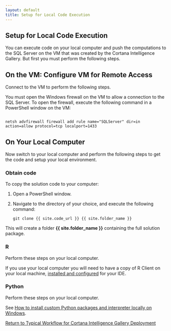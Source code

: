 ```yaml
---
layout: default
title: Setup for Local Code Execution
---
```

## Setup for Local Code Execution

You can execute code on your local computer and push the computations to the SQL Server on the VM  that was created by the Cortana Intelligence Gallery. But first you must perform the following steps. 

## On the VM: Configure VM for Remote Access

Connect to the VM to perform the following steps.

You must open the Windows firewall on the VM to allow a connection to the SQL Server. To open the firewall, execute the following command in a PowerShell window on the VM:

<code class="highlighter-rouge">
netsh advfirewall firewall add rule name="SQLServer" dir=in action=allow protocol=tcp localport=1433 
</code>

## On Your Local Computer 
Now switch to your local computer and perform the following steps to get the code and setup your local environment.

### Obtain code

To copy the solution code to your computer: 
1.  Open a PowerShell window.
2.  Navigate to the directory of your choice, and execute the following command:  

    ```
    git clone {{ site.code_url }} {{ site.folder_name }}
    ```

This will create a folder **{{ site.folder_name }}** containing the full solution package.

###  R

Perform these steps on your local computer.

If you use your local computer you will need to have a copy of R Client on your local machine, <a href="rstudio.html"> installed and configured</a> for your IDE.  

###  Python

Perform these steps on your local computer.

See <a href="https://docs.microsoft.com/en-us/machine-learning-server/install/python-libraries-interpreter">How to install custom Python packages and interpreter locally on Windows</a>.

<a href="CIG_Workflow.html#step2">Return to Typical Workflow for Cortana Intelligence Gallery Deployment<a>